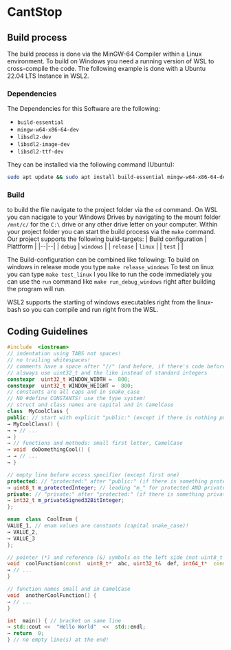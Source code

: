 # CantStop

## Build process
The build process is done via the MinGW-64 Compiler within a Linux environment. To build on Windows you need a running version of WSL to cross-compile the code.
The following example is done with a Ubuntu 22.04 LTS Instance in WSL2.
### Dependencies
The Dependencies for this Software are the following:
- `build-essential`
- `mingw-w64-x86-64-dev`
- `libsdl2-dev`
- `libsdl2-image-dev`
- `libsdl2-ttf-dev`

They can be installed via the following command (Ubuntu):
```bash
sudo apt update && sudo apt install build-essential mingw-w64-x86-64-dev libsdl2-dev libsdl2-image-dev libsdl2-ttf-dev
```

### Build
to build the file navigate to the project folder via the `cd` command. On WSL you can nacigate to your Windows Drives by navigating to the mount folder `/mnt/c/` for the `C:\` drive or any other drive letter on your computer.
Within your project folder you can start the build process via the `make` command.
Our project supports the following build-targets:
| Build configuration | Plattform |
|--|--|
| `debug` | `windows` |
| `release` | `linux` |
| `test` | |

The Build-configuration can be combined like following:
To build on windows in release mode you type `make release_windows`
To test on linux you can type `make test_linux`
I you like to run the code immediately you can use the `run` command like `make run_debug_windows` right after building the program will run. 

WSL2 supports the starting of windows executables right from the linux-bash so you can compile and run right from the WSL.

## Coding Guidelines
```c++
#include  <iostream>
// indentation using TABS not spaces!
// no trailing whitespaces!
// comments have a space after "//" (and before, if there's code before it)
// alsways use uint32_t and the like instead of standard integers
constexpr  uint32_t WINDOW_WIDTH =  800;
constexpr  uint32_t WINDOW_HEIGHT =  800;
// constants are all caps and in snake_case
// NO #define CONSTANTS! use the type system!
// struct and class names are capital and in CamelCase
class  MyCoolClass {
public: // start with explicit "public:" (except if there is nothing public), indentation like here
→ MyCoolClass() {
→ → // ...
→ } 
→ // functions and methods: small first letter, CamelCase
→ void  doDomethingCool() {
→ → // ...
→ }

// empty line before access specifier (except first one)
protected: // "protected:" after "public:" (if there is something protected)
→ uint8_t m_protectedInteger; // leading "m_" for protected AND private member variables
private: // "private:" after "protected:" (if there is something private)
→ int32_t m_privateSigned32BitInteger;
};

enum  class  CoolEnum {
VALUE_1, // enum values are constants (capital snake_case)!
→ VALUE_2,
→ VALUE_3
};

// pointer (*) and reference (&) symbols on the left side (not uint8_t *abc)
void  coolFunction(const  uint8_t*  abc, uint32_t&  def, int64_t*  const  ghi) {
→ // ...
}

// function names small and in CamelCase
void  anotherCoolFunction() {
→ // ...
}

int  main() { // bracket on same line
→ std::cout <<  "Hello World"  <<  std::endl;
→ return  0;
} // no empty line(s) at the end!

```
